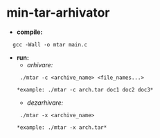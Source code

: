 # min-tar-arhivator

* **compile:**
```
  gcc -Wall -o mtar main.c
```
* **run:**
  - *arhivare:*
   ``` 
    ./mtar -c <archive_name> <file_names...>
    ```
      *example: ./mtar -c arch.tar doc1 doc2 doc3* 
   
  - *dezarhivare:*
   ```
    ./mtar -x <archive_name>
    ```
      *example: ./mtar -x arch.tar*
